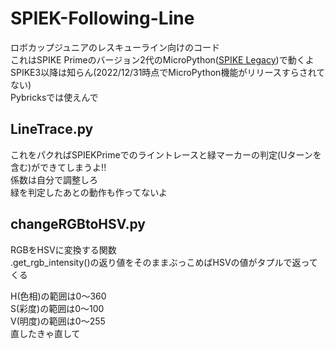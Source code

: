 # SPIEK-Following-Line
ロボカップジュニアのレスキューライン向けのコード  
これはSPIKE Primeのバージョン2代のMicroPython([SPIKE Legacy](https://spikelegacy.legoeducation.com/))で動くよ  
SPIKE3以降は知らん(2022/12/31時点でMicroPython機能がリリースすらされてない)  
Pybricksでは使えんで  

## LineTrace.py
これをパクればSPIEKPrimeでのライントレースと緑マーカーの判定(Uターンを含む)ができてしまうよ!!  
係数は自分で調整しろ  
緑を判定したあとの動作も作ってないよ

## changeRGBtoHSV.py
RGBをHSVに変換する関数  
.get_rgb_intensity()の返り値をそのままぶっこめばHSVの値がタプルで返ってくる  

H(色相)の範囲は0〜360  
S(彩度)の範囲は0〜100  
V(明度)の範囲は0〜255  
直したきゃ直して  
